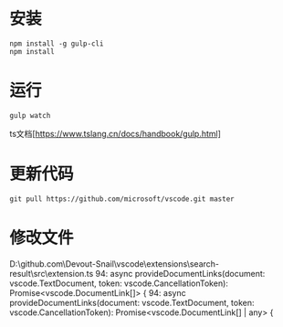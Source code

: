# 安装
```
npm install -g gulp-cli
npm install
```
# 运行
```
gulp watch

```
ts文档[https://www.tslang.cn/docs/handbook/gulp.html]

# 更新代码
```
git pull https://github.com/microsoft/vscode.git master

```
# 修改文件

D:\github.com\Devout-Snail\vscode\extensions\search-result\src\extension.ts
94:			async provideDocumentLinks(document: vscode.TextDocument, token: vscode.CancellationToken): Promise<vscode.DocumentLink[]> {
94:			async provideDocumentLinks(document: vscode.TextDocument, token: vscode.CancellationToken): Promise<vscode.DocumentLink[] | any> {
